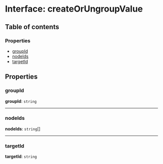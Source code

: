 # Interface: createOrUngroupValue

## Table of contents

### Properties

* [groupId](/en/auto-docs/fixed-layout-editor/interfaces/createOrUngroupValue.md#groupid)
* [nodeIds](/en/auto-docs/fixed-layout-editor/interfaces/createOrUngroupValue.md#nodeids)
* [targetId](/en/auto-docs/fixed-layout-editor/interfaces/createOrUngroupValue.md#targetid)

## Properties

### groupId

**groupId**: `string`

***

### nodeIds

**nodeIds**: `string`\[]

***

### targetId

**targetId**: `string`
